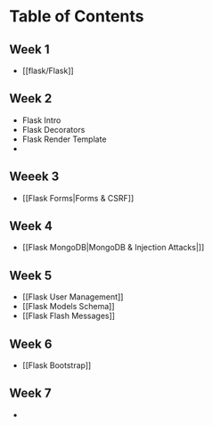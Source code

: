 # Table of Contents

## Week 1
- [[flask/Flask]]


## Week 2
- Flask Intro
- Flask Decorators
- Flask Render Template
- 
  
## Weeek 3
- [[Flask Forms|Forms & CSRF]]

## Week 4
- [[Flask MongoDB|MongoDB & Injection Attacks|]]

## Week 5
- [[Flask User Management]] 
- [[Flask Models Schema]]
- [[Flask Flash Messages]]

## Week 6
- [[Flask Bootstrap]]

## Week 7
- 
